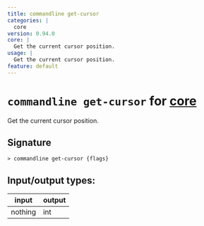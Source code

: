 ```yaml
---
title: commandline get-cursor
categories: |
  core
version: 0.94.0
core: |
  Get the current cursor position.
usage: |
  Get the current cursor position.
feature: default
---
```

<!-- This file is automatically generated. Please edit the command in https://github.com/nushell/nushell instead. -->

# `commandline get-cursor` for [core](/commands/categories/core.md)

<div class='command-title'>Get the current cursor position.</div>

## Signature

```> commandline get-cursor {flags} ```


## Input/output types:

| input   | output |
| ------- | ------ |
| nothing | int    |
